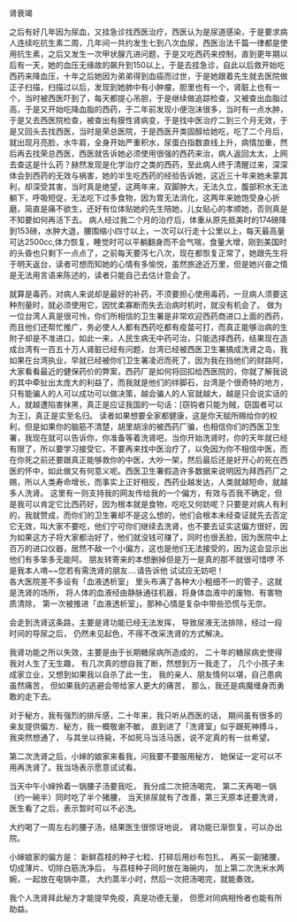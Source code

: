 肾衰竭
 
 之后有好几年因为尿血，又挂急诊找西医治疗，西医认为是尿道感染，于是要求病人连续吃抗生素二周，几年间一共约发生七到八次血尿，西医治法千篇一律都是使用抗生素，之后又发生一次甲状腺亢进问题，于是又吃西药来控制，直到更年期以后有一天，她的血压无缘故的飙升到150以上，于是去挂急诊，自此以后救开始吃西药来降血压，十年之后她因为弟弟得到血癌而过世，于是她跟着先生就去医院做正子扫描，扫描过以后，发现到她肺中有小肿瘤，胆里也有一个，肾脏上也有一个，当时被西医吓到了，每天都提心吊胆，于是继续做追踪检查，又被查出血脂过高，于是又开始吃降血脂的西药，于二年前发现小便泡沫很多，当时有一点水肿，于是又去西医院检查，被查出有膜性肾病变，于是找中医治疗二到三个月无效，于是又回头去找西医，当时是荣总医院，于是西医开类固醇给她吃，吃了二个月后，就出现月亮脸，水牛肩，全身开始严重积水，尿蛋白指数直线上升，病情加重，然后再去找荣总西医，西医就告诉她必须使用很强的西药来治，病人返回太太，上网去查这是什么药？赫然发现是化学治疗之类的西药，至此病人终于清醒过来，深深体会到西药的无效与祸害，她的半生吃西药的经验告诉她，这近三十年来她未蒙其利，却深受其害，当时真是绝望，这两年来，双脚肿大，无法久立，腹部积水无法躺下，呼吸短促，无法吃下过多食物，因为胃无法消化，这两年来她饱受身心折磨，简直是痛不欲生，还好有位体贴她的先生陪她，儿女贴心的孝顺她，否则真是不知要如何再活下去。
 病人经过我二个月的治疗后，体重从原先抵美时的174磅降到153磅，水肿大退，腰围缩小四寸以上，一次可以行走十公里以上，每天最高量可达2500cc,体力恢复，睡觉时可以平躺翻身而不会气喘，食量大增，刚到美国时的头昏也只剩下一点点了，之前每天要泻七八次，现在都恢复正常了，她跟先生将于明天返台，读者可想而知她的心情有多愉悦，虽然旅途近万里，但是她兴奋之情是无法用言语来陈述的，读者只能自己去估计意会了。
 
 就算是毒药，对病人来说却是最好的补药，不须要担心使用毒药，一旦病人须要这种剂量时，就必须使用它，因忧柔寡断而失去治病时机时，就没有机会了。
做为一位台湾人真是很可怜，你们所相信的卫生署是非常欢迎西药商进口上面的西药，而且他们还帮忙推广，务必使人人都有西药吃都有疫苗可打，而真正能够治病的生附子却是不准进口，如此一来，人民生病无中药可治，只能选择西药，结果现在造成台湾有一百五十万人肾脏已经有问题，台湾已经被西医卫生署搞成洗肾之岛，我如果在台湾执业，早就已经被你们卫生署凌迟而死了，因为我在挡他们的财路阿，大家看看最近的健保药价的弊案，西药厂是如何将回扣给西医院的，你就了解我说的其中牵扯出太庞大的利益了，而我就是他们的绊脚石，台湾是个很奇特的地方，只有能骗人的人可以成功可以做决策，越会骗人的人官就越大，越是只会说实话的人，就越遭陷害抹黑，真正是应证我国的一句话：[窃钩者只能为贼，窃国者可以为王]，真正是实至名归。
读者如果想要全家都健康，这是你天赋所赐给你的权利，但是如果你的脑筋不清楚，胡里胡涂的被西药厂骗，也相信你们的西医卫生署，我现在就可以告诉你，你准备等着洗肾吧，当你开始洗肾时，你的天年就已经有限了，所以要学习接受它，不要再来找中医治疗了，以免因为你不相信中医，而在你死之前还要跟真正能够救你的中医，大吵一架，然后最后还是好开心的死在西医的怀中，如此做又有何意义呢。西医卫生署假造许多数据来说明因为拜西药厂之赐，所以人类寿命增长，而事实上正好相反，西药业越发达，人类就越短命，就越多人洗肾。
这里有一则支持我的网友传给我的一个偏方，有效与否我不确定，但是我可以肯定它比西药好，因为根本就是食物，吃吃又何妨呢？只要是对病人有利的，我就赞成，而你们的卫生署却不是这么想的，他们会根本未经查证就先去否定它无效，叫大家不要吃，他们宁可你们继续去洗肾，也不要去证实这偏方很好，因为如果这方子将大家都治好了，他们就没钱可赚了，同时也很丢脸，因为医院中上百万的进口仪器，居然不敌一个小偏方，这也是他们无法接受的，因为这会显示出他们有多笨多无能阿。
朋友转寄来的本想删掉但是万一是真的那不就很可惜啰
不是我本人唷~~您若有需洗肾的朋友.…请告诉他
试试应无妨吧！                                                             
各大医院差不多设有「血液透析室」
里头布满了各种大小粗细不一的管子，这就是洗肾的场所，
将人体的血液经由静脉通往机器，将身体血液中的废物、有害物质清除，
第一次被推进「血液透析室」。那种心情是复杂中带些恐慌与无奈。        
                                                                            
会走到洗肾这条路，主要是肾功能已经无法发挥，
导致尿液无法排除，经过一段时间的导尿之后，
仍然未见起色，不得不改采洗肾的方式解决。                  
                                                                            
我肾功能之所以失效，主要是由于长期糖尿病所造成的，
二十年的糖尿病史使得我对人生了无生趣，
有几次真的想自我了断，然想到万一我走了，
几个小孩子未成家立业，又想到如果我以自杀了此一生，
我的亲人、朋友情何以堪，自己患病虽然痛苦，
但如果我的逃避会带给家人更大的痛苦，
那么，我还是病魔缠身而勇敢的走下去。                    
                                                                            
对于秘方，我有强烈的排斥感，二十年来，我只听从西医的话，
期间虽有很多的亲友提供偏方、秘方，我一概敬谢不敏，
直到进了「洗肾室」似乎跟死神搏斗，我突然想通了，
与其坐以待毙，不如死马当活马医，说不定真的有一丝希望。           
                                                                            
第二次洗肾之后，小婶的娘家来看我，问我要不要服用秘方，
她保证一定可以不用再洗肾了。我当场表示愿意试试看。             
                                                                            
当天中午小婶拎着一锅腰子汤要我吃，
我分成二次把汤喝完，
第二天再喝一锅（约一碗半）同时吃了半个猪腰，
当天排尿就有了改善，第三天原本还要洗肾，
医生看了之后，表示暂时可以不必洗。                     
                                                                            
大约喝了一周左右的腰子汤，结果医生很惊讶地说，
肾功能已渐恢复，可以办出院。                        
                                                                            
小婶娘家的偏方是：
新鲜荔枝的种子七粒、打碎后用纱布包扎，
再买一副猪腰，切成薄片、切除白筋洗净后，
与荔枝种子同时放在海碗内，
加上第二次洗米水两婉，一起放在电锅中蒸，
大约蒸半小时，然后一次把汤喝完，就能奏效。                 
                                                                            
我个人洗肾拜此秘方才能提早免疫，真是功德无量，
但愿对同病相怜者也能有所助益。         